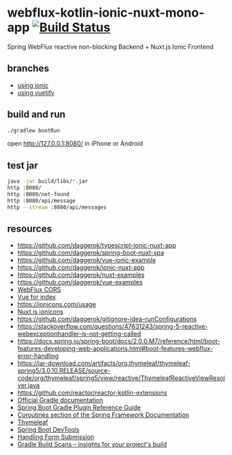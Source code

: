 # webflux-kotlin-ionic-nuxt-mono-app [![Build Status](https://travis-ci.org/daggerok/webflux-kotlin-ionic-nuxt-mono-app.svg?branch=master)](https://travis-ci.org/daggerok/webflux-kotlin-ionic-nuxt-mono-app)
Spring WebFlux reactive non-blocking Backend + Nuxt.js Ionic Frontend

## branches

* [using ionic](https://github.com/daggerok/webflux-kotlin-ionic-nuxt-mono-app/tree/ionic)
* [using vuetify](https://github.com/daggerok/webflux-kotlin-ionic-nuxt-mono-app/tree/master)

## build and run

```bash
./gradlew bootRun
```

open http://127.0.0.1:8080/ in iPhone or Android

## test jar

```bash
java -jar build/libs/*.jar
http :8080/
http :8080/not-found
http :8080/api/message 
http --stream :8080/api/messages 
```

## resources

* https://github.com/daggerok/typescript-ionic-nuxt-app
* https://github.com/daggerok/spring-boot-nuxt-spa
* https://github.com/daggerok/vue-ionic-example
* https://github.com/daggerok/ionic-nuxt-app
* https://github.com/daggerok/nuxt-examples
* https://github.com/daggerok/vue-examples
* [WebFlux CORS](https://stackoverflow.com/a/49571895/1490636)
* [Vue for index](https://stackoverflow.com/a/52658488/1490636)
* https://ionicons.com/usage
* [Nuxt.js ionicons](https://www.youtube.com/watch?v=1TxCcWgoZbQ)
* https://github.com/daggerok/gitignore-idea-runConfigurations
* https://stackoverflow.com/questions/47631243/spring-5-reactive-webexceptionhandler-is-not-getting-called
* https://docs.spring.io/spring-boot/docs/2.0.0.M7/reference/html/boot-features-developing-web-applications.html#boot-features-webflux-error-handling
* https://jar-download.com/artifacts/org.thymeleaf/thymeleaf-spring5/3.0.10.RELEASE/source-code/org/thymeleaf/spring5/view/reactive/ThymeleafReactiveViewResolver.java
* https://github.com/reactor/reactor-kotlin-extensions
* [Official Gradle documentation](https://docs.gradle.org)
* [Spring Boot Gradle Plugin Reference Guide](https://docs.spring.io/spring-boot/docs/2.2.2.RELEASE/gradle-plugin/reference/html/)
* [Coroutines section of the Spring Framework Documentation](https://docs.spring.io/spring/docs/5.2.2.RELEASE/spring-framework-reference/languages.html#coroutines)
* [Thymeleaf](https://docs.spring.io/spring-boot/docs/2.2.2.RELEASE/reference/htmlsingle/#boot-features-spring-mvc-template-engines)
* [Spring Boot DevTools](https://docs.spring.io/spring-boot/docs/2.2.2.RELEASE/reference/htmlsingle/#using-boot-devtools)
* [Handling Form Submission](https://spring.io/guides/gs/handling-form-submission/)
* [Gradle Build Scans – insights for your project's build](https://scans.gradle.com#gradle)
